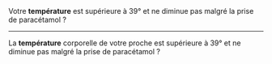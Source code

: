 <!---->Votre <b>température</b> est supérieure à 39° et ne diminue pas malgré la prise de paracétamol ?

---

<!---->La <b>température</b> corporelle de votre proche est supérieure à 39° et ne diminue pas malgré la prise de paracétamol ?
